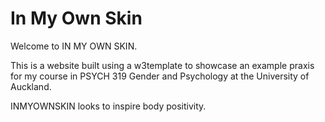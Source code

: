 # In My Own Skin

Welcome to IN MY OWN SKIN.

This is a website built using a w3template to showcase 
an example praxis for my course in PSYCH 319 Gender and Psychology at the University of Auckland.

INMYOWNSKIN looks to inspire body positivity.


